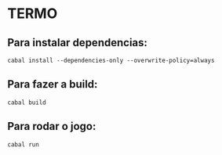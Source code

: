 # TERMO

## Para instalar dependencias:    
    cabal install --dependencies-only --overwrite-policy=always
## Para fazer a build:    
    cabal build
## Para rodar o jogo:    
    cabal run